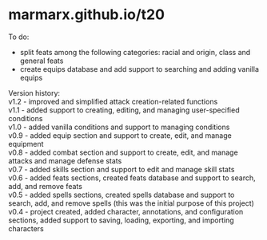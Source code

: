 # marmarx.github.io/t20

To do:
- split feats among the following categories: racial and origin, class and general feats
- create equips database and add support to searching and adding vanilla equips

Version history:<br>
v1.2 - improved and simplified attack creation-related functions<br>
v1.1 - added support to creating, editing, and managing user-specified conditions<br>
v1.0 - added vanilla conditions and support to managing conditions<br>
v0.9 - added equip section and support to create, edit, and manage equipment<br>
v0.8 - added combat section and support to create, edit, and manage attacks and manage defense stats<br>
v0.7 - added skills section and support to edit and manage skill stats<br>
v0.6 - added feats sections, created feats database  and support to search, add, and remove feats<br>
v0.5 - added spells sections, created spells database and support to search, add, and remove spells (this was the initial purpose of this project)<br>
v0.4 - project created, added character, annotations, and configuration sections, added support to saving, loading, exporting, and importing characters<br>
